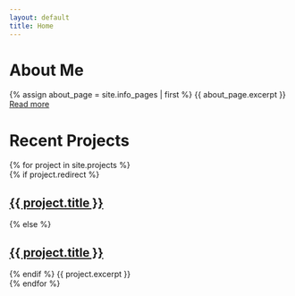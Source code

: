 ```yaml
---
layout: default
title: Home
---
```


# About Me
<div class="excerpt truncated">
  {% assign about_page = site.info_pages | first %}
  {{ about_page.excerpt }}
  <a href="/about">Read more</a>
</div>

<div id="projects">
  <h1>Recent Projects</h1>
  {% for project in site.projects %}
    <div class="excerpt">
    {% if project.redirect %}
        <h2><a href="{{ project.redirect }}">{{ project.title }}</a></h2>
      {% else %}
        <h2><a href="{{ project.url }}">{{ project.title }}</a></h2>
    {% endif %}
    {{ project.excerpt }}
    </div>
  {% endfor %}
</div>
